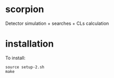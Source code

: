 scorpion
========

Detector simulation + searches + CLs calculation

installation
============

To install:

    source setup-2.sh
    make
